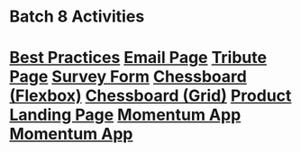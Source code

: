 <!DOCTYPE html>
<html>
  <head>
    <link rel="stylesheet" href="Profile/Display.css">
  </head>
  <body>
    <h1>Batch 8 Activities<h1>
        <div class="mainCon">
          <p><a href="https://jansonsiy.github.io/batch8-activities/Activity_1/A1.html">Best Practices</a>
        <a href="https://jansonsiy.github.io/batch8-activities/Activity_2/A2.html">Email Page</a>
        <a href="https://jansonsiy.github.io/batch8-activities/Activity_3/A3.html">Tribute Page</a>
        <a href="https://jansonsiy.github.io/batch8-activities/Activity_4/A4.html">Survey Form</a>
        <a href="https://jansonsiy.github.io/batch8-activities/Activity_5/A5.html">Chessboard (Flexbox)</a>
        <a href="https://jansonsiy.github.io/batch8-activities/Activity_6/A6.html">Chessboard (Grid)</a>
        <a href="https://jansonsiy.github.io/batch8-activities/Activity_7/A7.html">Product Landing Page</a>
        <a href="https://jansonsiy.github.io/batch8-activities/Activity_8/A8P1.html">Momentum App</a>
            <a href="https://jansonsiy.github.io/batch8-activities/Activity_9_Tic_Tac_Toe/A9.html">Momentum App</a>
      </p>
      </div>  
  </body>
</html>
